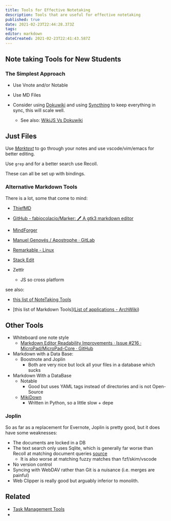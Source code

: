 ```yaml
---
title: Tools for Effective Notetaking
description: Tools that are useful for effective notetaking
published: true
date: 2021-02-23T22:44:28.373Z
tags: 
editor: markdown
dateCreated: 2021-02-23T22:41:43.587Z
---
```


## Note taking Tools for New Students

### The Simplest Approach

- Use Vnote and/or Notable

- Use MD Files

- Consider using [Dokuwiki](https://github.com/splitbrain/dokuwiki) and using [Syncthing](https://github.com/syncthing/syncthing) to keep everything in sync, this will scale well.
   - See also: [WikiJS Vs Dokuwiki](/wikijs-vs-dokuwiki)

## Just Files

Use [*Marktext*](https://github.com/marktext/marktext) to go through your notes and use vscode/vim/emacs for better editing.

Use `grep` and for a better search use Recoll.

These can all be set up with bindings.

### Alternative Markdown Tools

There is a lot, some that come to mind:

- [ThiefMD](https://thiefmd.com/)
- [GitHub - fabiocolacio/Marker: 🖊 A gtk3 markdown editor](https://github.com/fabiocolacio/Marker)
- [MindForger](https://www.mindforger.com/)
- [Manuel Genovés / Apostrophe · GitLab](https://gitlab.gnome.org/somas/apostrophe)
- [Remarkable - Linux](https://remarkableapp.github.io/linux.html)
- [Stack Edit](https://stackedit.io/app#)
- Zettlr
  
  - JS so cross platform

see also:

- [this list of NoteTaking Tools](https://wiki.archlinux.org/index.php/list_of_applications#Notes)

- [this list of Markdown Tools]([List of applications - ArchWiki](https://wiki.archlinux.org/index.php/list_of_applications#Markdown))

## Other Tools

- Whiteboard one note style
  - [Markdown Editor Readability Improvements · Issue #216 · MicroPad/MicroPad-Core · GitHub](https://github.com/MicroPad/MicroPad-Core/issues/216)
- Markdown with a Data Base:
  - Boostnote and Joplin
    - Both are very nice but lock all your files in a database which sucks
- Markdown With a DataBase
  - Notable
    - Good but uses YAML tags instead of directories and is not Open-Source
  - [MikiDown](https://shadowkyogre.github.io/mikidown/#split)
    - Written in Python, so a little slow + depe

### Joplin

So as far as a replacement for Evernote, Joplin is pretty good, but it does have some weaknesses:

- The documents are locked in a DB
- The text search only uses Sqlite, which is generally far worse than Recoll at matching document queries [source](https://partyondata.com/2009/07/06/a-comparison-of-open-source-search-engines-and-indexing-twitter/)
  - It is also worse at matching fuzzy matches than fzf/skim/vscode
- No version control  
- Syncing with WebDAV rather than Git is a nuisance (i.e. merges are painful)
- Web Clipper is really good but arguably inferior to monolith.

## Related

- [Task Management Tools](journal.university.taks-management.md)
- 
